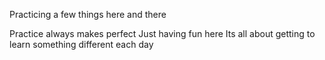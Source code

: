 Practicing a few things here and there

Practice always makes perfect 
Just having fun here
Its all about getting to learn something different each day 
